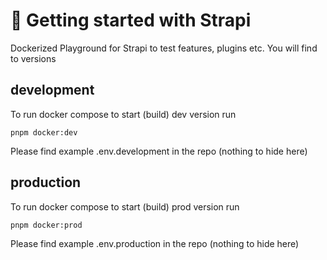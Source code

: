 # 🚀 Getting started with Strapi

Dockerized Playground for Strapi to test features, plugins etc.
You will find to versions

## development

To run docker compose to start (build) dev version run

```
pnpm docker:dev
```

Please find example .env.development in the repo (nothing to hide here)

## production

To run docker compose to start (build) prod version run

```
pnpm docker:prod
```

Please find example .env.production in the repo (nothing to hide here)

